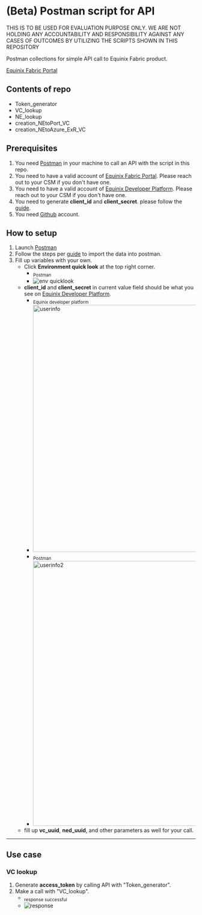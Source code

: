 # (Beta) Postman script for API
THIS IS TO BE USED FOR EVALUATION PURPOSE ONLY. WE ARE NOT HOLDING ANY ACCOUNTABILITY AND RESPONSIBILITY AGAINST ANY CASES OF OUTCOMES BY UTILIZING THE SCRIPTS SHOWN IN THIS REPOSITORY 

Postman collections for simple API call to Equinix Fabric product.

[Equinix Fabric Portal](https://fabric.equinix.com/)

## Contents of repo
- Token_generator
- VC_lookup
- NE_lookup
- creation_NEtoPort_VC
- creation_NEtoAzure_ExR_VC

## Prerequisites
1. You need [Postman](https://www.postman.com/downloads/) in your machine to call an API with the script in this repo.
2. You need to have a valid account of [Equinix Fabric Portal](https://fabric.equinix.com/). Please reach out to your CSM if you don't have one.
3. You need to have a valid account of [Equinix Developer Platform](https://developer.equinix.com/). Please reach out to your CSM if you don't have one.
4. You need to generate **client_id** and **client_secret**. please follow the [guide](https://developer.equinix.com/docs?page=/dev-docs/fabric/overview).
5. You need [Github](https://github.com/) account.

## How to setup
1. Launch [Postman](https://www.postman.com/)
2. Follow the steps per [guide](https://learning.postman.com/docs/getting-started/importing-and-exporting-data/#importing-from-github-repositories) to import the data into postman.
3. Fill up variables with your own.
   - Click **Environment quick look** at the top right corner.
     - <sub>Postman</sub>
     - ![env quicklook](https://user-images.githubusercontent.com/109955201/193489769-ee15fbdf-7e55-4c93-9621-3630e2fbcde8.png)
   - **client_id** and **client_secret** in current value field should be what you see on [Equinix Developer Platform](https://developer.equinix.com/).
     - <sub>Equinix developer platform</sub>
     - <img width="656" alt="userinfo" src="https://user-images.githubusercontent.com/109955201/193498978-87897281-25d6-4c3f-bd26-3532dccc2658.png">
     - <sub>Postman</sub>
     - <img width="703" alt="userinfo2" src="https://user-images.githubusercontent.com/109955201/193501814-47b94912-ef0b-4b5c-9e23-b5cbbf3d8700.png">
   - fill up **vc_uuid**, **ned_uuid**, and other parameters as well for your call.

---
## Use case

### VC lookup

1. Generate **access_token** by calling API with "Token_generator".
2. Make a call with "VC_lookup".
   - <sub>response successful</sub>
   - ![response](https://user-images.githubusercontent.com/109955201/193509583-0e1c055c-2b3e-4141-88d5-4ac91b88fdaf.png)
